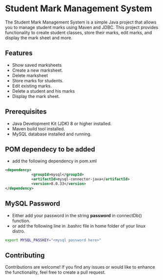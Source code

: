 # Student Mark Management System

The Student Mark Management System is a simple Java project that allows you to manage student marks using Maven and JDBC. This project provides functionality to create student classes, store their marks, edit marks, and display the mark sheet and more.

## Features
- Show saved marksheets
- Create a new marksheet.
- Delete marksheet
- Store marks for students.
- Edit existing marks.
- Delete a student and his marks
- Display the mark sheet.

## Prerequisites
- Java Development Kit (JDK) 8 or higher installed.
- Maven build tool installed.
- MySQL database installed and running.

## POM dependecy to be added
- add the following dependency in pom.xml
```xml
<dependency>
            <groupId>mysql</groupId>
            <artifactId>mysql-connector-java</artifactId>
            <version>8.0.33</version>
</dependency>
```
## MySQL Password
- Either add your password in the string **password** in connectDb() function.
- or add the following line in .bashrc file in home folder of your linux distro.
```bash 
export MYSQL_PASSKEY="<mysql password here>"
```

## Contributing
Contributions are welcome! If you find any issues or would like to enhance the functionality, feel free to create a pull request.



```
